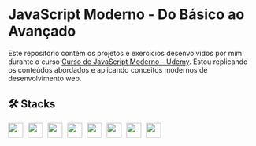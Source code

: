 # JavaScript Moderno - Do Básico ao Avançado

Este repositório contém os projetos e exercícios desenvolvidos por mim durante o curso [Curso de JavaScript Moderno - Udemy](https://www.udemy.com/course/curso-de-javascript-moderno-do-basico-ao-avancado/). Estou replicando os conteúdos abordados e aplicando conceitos modernos de desenvolvimento web.

## 🛠️ Stacks
<div style="display: flex; gap: 10px;">
  <img src="https://cdn.jsdelivr.net/gh/devicons/devicon/icons/javascript/javascript-original.svg" height="30" />
  <img src="https://cdn.jsdelivr.net/gh/devicons/devicon/icons/typescript/typescript-original.svg" height="30" />
  <img src="https://cdn.jsdelivr.net/gh/devicons/devicon/icons/nodejs/nodejs-original.svg" height="30" />
  <img src="https://cdn.jsdelivr.net/gh/devicons/devicon/icons/express/express-original.svg" height="30" />
  <img src="https://cdn.jsdelivr.net/gh/devicons/devicon/icons/mongodb/mongodb-original.svg" height="30" />
  <img src="https://cdn.jsdelivr.net/gh/devicons/devicon/icons/react/react-original.svg" height="30" />
  <img src="https://cdn.jsdelivr.net/gh/devicons/devicon/icons/html5/html5-original.svg" height="30" />
  <img src="https://cdn.jsdelivr.net/gh/devicons/devicon/icons/css3/css3-original.svg" height="30" />
</div>
